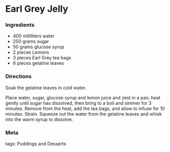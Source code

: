# Earl Grey Jelly

### Ingredients
 * 400 milliliters water
 * 250 grams sugar
 * 50 grams glucose syrup
 * 2 pieces Lemons
 * 3 pieces Earl Grey tea bags
 * 6 pieces gelatine leaves

### Directions

Soak the gelatine leaves in cold water.

Place water, sugar, glucose syrup and lemon juice and zest in a pan, heat gently until sugar has dissolved, then bring to a boil and simmer for 3 minutes.  Remove from the heat, add the tea bags, and allow to infuse for 10 minutes.  Strain.  Squeeze out the water from the gelatine leaves and whisk into the warm syrup to dissolve.

### Meta

tags: Puddings and Desserts

